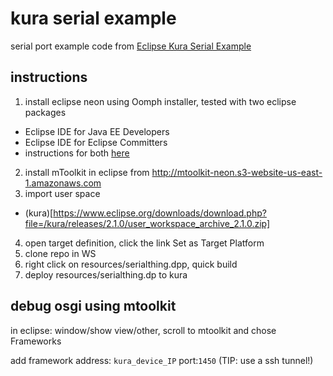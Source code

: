 # kura serial example

serial port example code from [Eclipse Kura Serial Example](https://eclipse.github.io/kura/doc/serial-example.html|https://eclipse.github.io/kura/doc/serial-example.html)

## instructions

1. install eclipse neon using Oomph installer, tested with two eclipse packages
  * Eclipse IDE for Java EE Developers
  * Eclipse IDE for Eclipse Committers
  * instructions for both [here](https://eclipse.github.io/kura/doc/kura-setup.html)
2. install mToolkit in eclipse from http://mtoolkit-neon.s3-website-us-east-1.amazonaws.com
3. import user space 
  * (kura)[https://www.eclipse.org/downloads/download.php?file=/kura/releases/2.1.0/user_workspace_archive_2.1.0.zip]
4. open target definition, click the link Set as Target Platform
5. clone repo in WS
6. right click on resources/serialthing.dpp, quick build
7. deploy resources/serialthing.dp to kura

## debug osgi using mtoolkit

in eclipse: window/show view/other, scroll to mtoolkit and chose Frameworks

add framework address: ``kura_device_IP`` port:``1450`` (TIP: use a ssh tunnel!)


